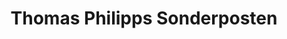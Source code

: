 ---
title: "Thomas Philipps Sonderposten"
url: /tuttlingen/thomas-philipps-sonderposten/
shop: Kramladen
---